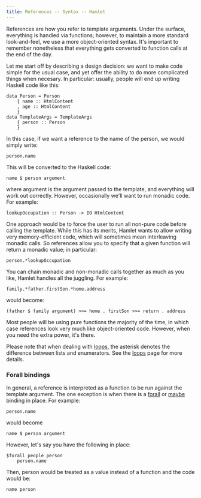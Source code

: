 ```yaml
---
title: References -- Syntax -- Hamlet
---
```

References are how you refer to template arguments. Under the surface, everything is handled via functions; however, to maintain a more standard look-and-feel, we use a more object-oriented syntax. It's important to remember nonetheless that everything gets converted to function calls at the end of the day.

Let me start off by describing a design decision: we want to make code simple for the usual case, and yet offer the ability to do more complicated things when necesary. In particular: usually, people will end up writing Haskell code like this:

    data Person = Person
        { name :: HtmlContent
        , age :: HtmlContent
        }
    data TemplateArgs = TemplateArgs
        { person :: Person
        }

In this case, if we want a reference to the name of the person, we would simply write:

    person.name

This will be converted to the Haskell code:

    name $ person argument

where argument is the argument passed to the template, and everything will work out correctly. However, occasionally we'll want to run monadic code. For example:

    lookupOccupation :: Person -> IO HtmlContent

One approach would be to force the user to run all non-pure code before calling the template. While this has its merits, Hamlet wants to allow writing very memory-efficient code, which will sometimes mean interleaving monadic calls. So references allow you to specify that a given function will return a monadic value; in particular:

    person.*lookupOccupation

You can chain monadic and non-monadic calls together as much as you like, Hamlet handles all the juggling. For example:

    family.*father.firstSon.*home.address

would become:

    (father $ family argument) >>= home . firstSon >>= return . address

Most people will be using pure functions the majority of the time, in which case references look very much like object-oriented code. However, when you need the extra power, it's there.

Please note that when dealing with [loops](loops.html), the asterisk denotes the difference between lists and enumerators. See the [loops](loops.html) page for more details.

### Forall bindings

In general, a reference is interpreted as a function to be run against the template argument. The one exception is when there is a [forall](loops.html) or [maybe](maybe.html) binding in place. For example:

    person.name

would become

    name $ person argument

However, let's say you have the following in place:

    $forall people person
        person.name

Then, person would be treated as a value instead of a function and the code would be:

    name person
